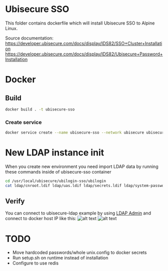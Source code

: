 # Ubisecure SSO
This folder contains dockerfile which will install Ubisecure SSO to Alpine Linux.

Source documentation:
https://developer.ubisecure.com/docs/display/IDS82/SSO+Cluster+Installation
https://developer.ubisecure.com/docs/display/IDS82/Ubisecure+Password+Installation

# Docker
## Build
```bash
docker build . -t ubisecure-sso
``` 

### Create service
```bash
docker service create --name ubisecure-sso --network ubisecure ubisecure-sso
```

# New LDAP instance init
When you create new environment you need import LDAP data by running these commands inside of ubisecure-sso container
```bash
cd /usr/local/ubisecure/ubilogin-sso/ubilogin
cat ldap/cnroot.ldif ldap/uas.ldif ldap/secrets.ldif ldap/system-password.ldif ldap/openldap/groups.ldif | ldap/openldap/import.sh
```

## Verify
You can connect to ubisecure-ldap example by using [LDAP Admin](http://www.ldapadmin.org) and connect to docker host IP like this:
![alt text](https://raw.githubusercontent.com/olljanat/docker-ubisecure/master/screenshots/ubisecure-ldap_connect.png "LDAP connect")
![alt text](https://raw.githubusercontent.com/olljanat/docker-ubisecure/master/screenshots/ubisecure-ldap_list.png "LDAP list")

# TODO
* Move hardcoded passwords/whole unix.config to docker secrets
* Run setup.sh on runtime instead of installation
* Configure to use redis